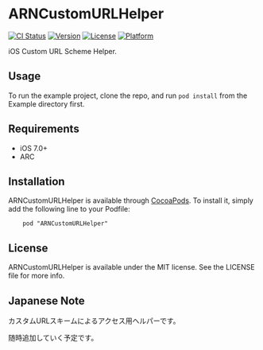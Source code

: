 # ARNCustomURLHelper

[![CI Status](http://img.shields.io/travis/xxxAIRINxxx/ARNCustomURLHelper.svg?style=flat)](https://travis-ci.org/xxxAIRINxxx/ARNCustomURLHelper)
[![Version](https://img.shields.io/cocoapods/v/ARNCustomURLHelper.svg?style=flat)](http://cocoadocs.org/docsets/ARNCustomURLHelper)
[![License](https://img.shields.io/cocoapods/l/ARNCustomURLHelper.svg?style=flat)](http://cocoadocs.org/docsets/ARNCustomURLHelper)
[![Platform](https://img.shields.io/cocoapods/p/ARNCustomURLHelper.svg?style=flat)](http://cocoadocs.org/docsets/ARNCustomURLHelper)


iOS Custom URL Scheme Helper.

## Usage

To run the example project, clone the repo, and run `pod install` from the Example directory first.

## Requirements

* iOS 7.0+
* ARC

## Installation

ARNCustomURLHelper is available through [CocoaPods](http://cocoapods.org). To install
it, simply add the following line to your Podfile:

````
    pod "ARNCustomURLHelper"
````

## License

ARNCustomURLHelper is available under the MIT license. See the LICENSE file for more info.

## Japanese Note

カスタムURLスキームによるアクセス用ヘルパーです。

随時追加していく予定です。
